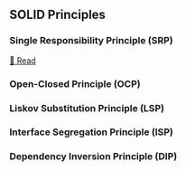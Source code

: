 ## SOLID Principles

### Single Responsibility Principle (SRP)
[🔗 Read](./solid/1-srp.md)

### Open-Closed Principle (OCP)

### Liskov Substitution Principle (LSP)

### Interface Segregation Principle (ISP)

### Dependency Inversion Principle (DIP)
